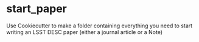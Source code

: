 # start_paper
Use Cookiecutter to make a folder containing everything you need to start writing an LSST DESC paper (either a journal article or a Note) 
